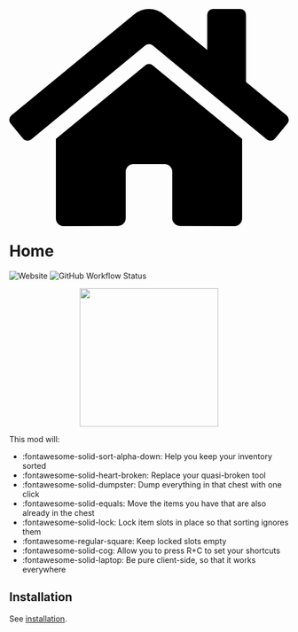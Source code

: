 # <span class="twemoji"><svg xmlns="http://www.w3.org/2000/svg" viewBox="0 0 576 512"><path d="M280.37 148.26 96 300.11V464a16 16 0 0 0 16 16l112.06-.29a16 16 0 0 0 15.92-16V368a16 16 0 0 1 16-16h64a16 16 0 0 1 16 16v95.64a16 16 0 0 0 16 16.05L464 480a16 16 0 0 0 16-16V300L295.67 148.26a12.19 12.19 0 0 0-15.3 0zM571.6 251.47 488 182.56V44.05a12 12 0 0 0-12-12h-56a12 12 0 0 0-12 12v72.61L318.47 43a48 48 0 0 0-61 0L4.34 251.47a12 12 0 0 0-1.6 16.9l25.5 31A12 12 0 0 0 45.15 301l235.22-193.74a12.19 12.19 0 0 1 15.3 0L530.9 301a12 12 0 0 0 16.9-1.6l25.5-31a12 12 0 0 0-1.7-16.93z"></path></svg></span> Home

![Website](https://img.shields.io/website?url=https%3A%2F%2Finventory-profiles-next.github.io%2F) ![GitHub Workflow Status](https://img.shields.io/github/workflow/status/Inventory-Profiles-Next/Inventory-Profiles-Next.github.io/ci)

<p align="center">
    <img src="https://raw.githubusercontent.com/blackd/Inventory-Profiles/all-in-one/description/output.webp" width="250px">
</p>

This mod will:

- :fontawesome-solid-sort-alpha-down: Help you keep your inventory sorted
- :fontawesome-solid-heart-broken: Replace your quasi-broken tool
- :fontawesome-solid-dumpster: Dump everything in that chest with one click
- :fontawesome-solid-equals: Move the items you have that are also already in the chest
- :fontawesome-solid-lock: Lock item slots in place so that sorting ignores them
- :fontawesome-regular-square: Keep locked slots empty
- :fontawesome-solid-cog: Allow you to press R+C to set your shortcuts
- :fontawesome-solid-laptop: Be pure client-side, so that it works everywhere

## Installation

See [installation](installation/index.md).
